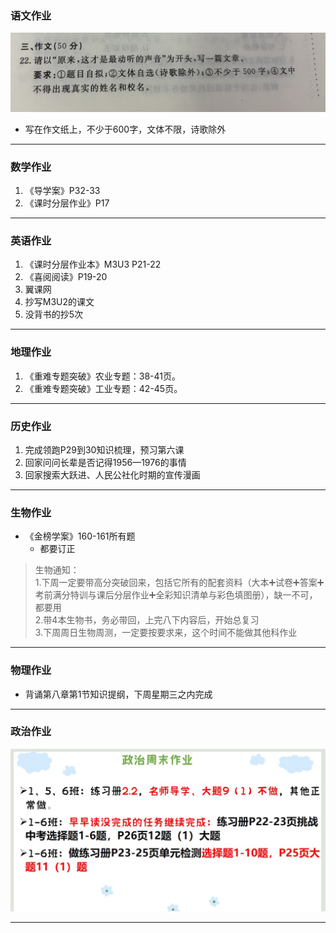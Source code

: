 ### 语文作业
![hw](hw_G8S2/_images/4c.jpg)
* 写在作文纸上，不少于600字，文体不限，诗歌除外
---

### 数学作业
1. 《导学案》P32-33
2. 《课时分层作业》P17
---

### 英语作业
1. 《课时分层作业本》M3U3 P21-22
2. 《喜阅阅读》P19-20
3. 翼课网
4. 抄写M3U2的课文
5. 没背书的抄5次
---

### 地理作业
1. 《重难专题突破》农业专题：38-41页。
2. 《重难专题突破》工业专题：42-45页。
---

### 历史作业
1. 完成领跑P29到30知识梳理，预习第六课
2. 回家问问长辈是否记得1956—1976的事情
3. 回家搜索大跃进、人民公社化时期的宣传漫画
---

### 生物作业
* 《金榜学案》160-161所有题
    * 都要订正
> 生物通知：  
> 1.下周一定要带高分突破回来，包括它所有的配套资料（大本➕试卷➕答案➕考前满分特训与课后分层作业➕全彩知识清单与彩色填图册），缺一不可，都要用  
> 2.带4本生物书，务必带回，上完八下内容后，开始总复习  
> 3.下周周日生物周测，一定要按要求来，这个时间不能做其他科作业
---

### 物理作业
* 背诵第八章第1节知识提纲，下周星期三之内完成
---

### 政治作业
![hw](hw_G8S2/_images/4p.jpg)

---
